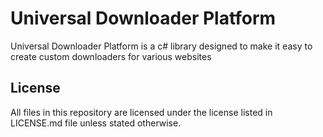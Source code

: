 # Universal Downloader Platform
Universal Downloader Platform is a c# library designed to make it easy to create custom downloaders for various websites

## License
All files in this repository are licensed under the license listed in LICENSE.md file unless stated otherwise.